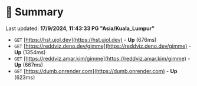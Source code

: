 # 📖 Summary
Last updated: **17/9/2024, 11:43:33 PG "Asia/Kuala_Lumpur"**

- `GET` [https://hst.ujol.dev](https://hst.ujol.dev) - **Up** (676ms)
- `GET` [https://reddviz.deno.dev/gimme](https://reddviz.deno.dev/gimme) - **Up** (1354ms)
- `GET` [https://reddviz.amar.kim/gimme](https://reddviz.amar.kim/gimme) - **Up** (667ms)
- `GET` [https://dumb.onrender.com](https://dumb.onrender.com) - **Up** (623ms)
